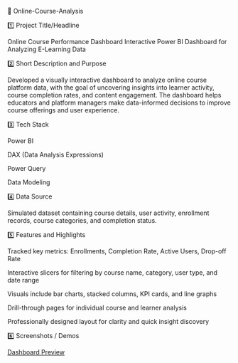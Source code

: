 📘 Online-Course-Analysis

1️⃣ Project Title/Headline

Online Course Performance Dashboard
Interactive Power BI Dashboard for Analyzing E-Learning Data

2️⃣ Short Description and Purpose

Developed a visually interactive dashboard to analyze online course platform data, with the goal of uncovering insights into learner activity, course completion rates, and content engagement. The dashboard helps educators and platform managers make data-informed decisions to improve course offerings and user experience.

3️⃣ Tech Stack

Power BI

DAX (Data Analysis Expressions)

Power Query

Data Modeling

4️⃣ Data Source

Simulated dataset containing course details, user activity, enrollment records, course categories, and completion status.

5️⃣ Features and Highlights

Tracked key metrics: Enrollments, Completion Rate, Active Users, Drop-off Rate

Interactive slicers for filtering by course name, category, user type, and date range

Visuals include bar charts, stacked columns, KPI cards, and line graphs

Drill-through pages for individual course and learner analysis

Professionally designed layout for clarity and quick insight discovery

6️⃣ Screenshots / Demos

[Dashboard Preview](https://github.com/manugupta123923/online-course-analysis/blob/main/snapshot%20of%20dashboard.png)
